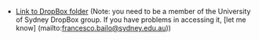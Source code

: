 

* [Link to DropBox folder](https://www.dropbox.com/sh/4wstkmipo1tkxoy/AAAvQnCKujZUES7op0PezBIha?dl=0) (Note: you need to be a member of the University of Sydney DropBox group. If you have problems in accessing it, [let me know] (mailto:francesco.bailo@sydney.edu.au))
